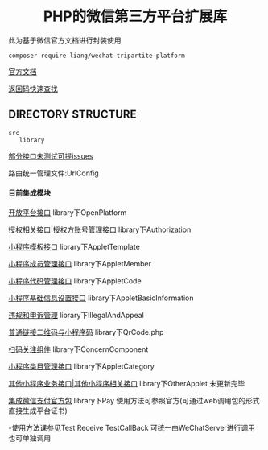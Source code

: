   <h1 align="center">PHP的微信第三方平台扩展库</h1>
  
  
 此为基于微信官方文档进行封装使用 
  ```shell script
 composer require liang/wechat-tripartite-platform
 ```

 [官方文档](https://developers.weixin.qq.com/doc/oplatform/Third-party_Platforms/2.0/getting_started/how_to_read.html)
 
 [返回码快速查找](https://developers.weixin.qq.com/doc/oplatform/Return_codes/Return_code_descriptions_new.html)
 
 DIRECTORY STRUCTURE
 -------------------
 ```
src
    library          
```

[部分接口未测试可提issues](https://github.com/parieses/wechat-tripartite-platform)

路由统一管理文件:UrlConfig

#### 目前集成模块
[开放平台接口](https://developers.weixin.qq.com/doc/oplatform/Third-party_Platforms/2.0/api/account/create.html)
library下OpenPlatform

[授权相关接口|授权方账号管理接口](https://developers.weixin.qq.com/doc/oplatform/Third-party_Platforms/2.0/api/ThirdParty/token/component_verify_ticket.html)
library下Authorization

[小程序模板接口](https://developers.weixin.qq.com/doc/oplatform/Third-party_Platforms/2.0/api/ThirdParty/code_template/gettemplatedraftlist.html)
library下AppletTemplate

[小程序成员管理接口](https://developers.weixin.qq.com/doc/oplatform/Third-party_Platforms/2.0/api/Mini_Program_AdminManagement/Admin.html)
library下AppletMember

[小程序代码管理接口](https://developers.weixin.qq.com/doc/oplatform/Third-party_Platforms/2.0/api/code/commit.html)
library下AppletCode

[小程序基础信息设置接口](https://developers.weixin.qq.com/doc/oplatform/Third-party_Platforms/2.0/api/Mini_Program_Basic_Info/Mini_Program_Information_Settings.html)
library下AppletBasicInformation

[违规和申诉管理](https://developers.weixin.qq.com/doc/oplatform/Third-party_Platforms/2.0/api/records/getillegalrecords.html)
library下IllegalAndAppeal

[普通链接二维码与小程序码](https://developers.weixin.qq.com/doc/oplatform/Third-party_Platforms/2.0/api/qrcode/qrcodejumpget.html)
library下QrCode.php

[扫码关注组件](https://developers.weixin.qq.com/doc/oplatform/Third-party_Platforms/2.0/api/subscribe_component/subscribe_component.html)
library下ConcernComponent


[小程序类目管理接口](https://developers.weixin.qq.com/doc/oplatform/Third-party_Platforms/2.0/api/category/getallcategories.html)
library下AppletCategory

[其他小程序业务接口|其他小程序相关接口](https://developers.weixin.qq.com/doc/oplatform/Third-party_Platforms/2.0/api/Business/SubcribeMessage.html)
library下OtherApplet 未更新完毕

[集成微信支付官方包](https://github.com/wechatpay-apiv3/wechatpay-php)
library下Pay 使用方法可参照官方(可通过web调用包的形式直接生成平台证书)

-使用方法课参见Test Receive TestCallBack 可统一由WeChatServer进行调用也可单独调用
